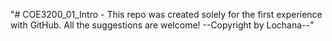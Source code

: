 "# COE3200_01_Intro - This repo was created solely for the first experience with GitHub. All the suggestions are welcome! --Copyright by Lochana--" 
